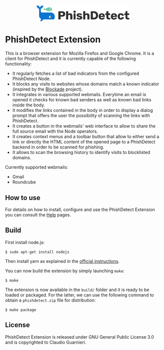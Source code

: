<p align="center">
     <img src="https://raw.githubusercontent.com/phishdetect/assets/main/logos/phishdetect.png" width="300" />
</p>

# PhishDetect Extension

This is a browser extension for Mozilla Firefox and Google Chrome. It is a client for PhishDetect and it is currently capable of the following functionality:

- It regularly fetches a list of bad indicators from the configured PhishDetect Node.
- It blocks any visits to websites whose domains match a known indicator (inspired by the [Blockade](https://github.com/blockadeio) project).
- It integrates in various supported webmails. Everytime an email is opened it checks for known bad senders as well as known bad links inside the body.
- It modifies the links contained in the body in order to display a dialog prompt that offers the user the possibility of scanning the links with PhishDetect.
- It creates a button in the webmails' web interface to allow to share the full source email with the Node operators.
- It creates context menus and a toolbar button that allow to either send a link or directly the HTML content of the opened page to a PhishDetect backend in order to be scanned for phishing.
- It allows to scan the browsing history to identify visits to blocklisted domains.

Currently supported webmails:

- Gmail
- Roundcube

## How to use

For details on how to install, configure and use the PhishDetect Extension you can consult the [Help](https://phishdetect.io/help/) pages.


## Build

First install node.js:

    $ sudo apt-get install nodejs

Then install yarn as explained in the [official instructions](https://classic.yarnpkg.com/en/docs/install#debian-stable).

You can now build the extension by simply launching `make`:

    $ make

The extension is now available in the `build/` folder and it is ready to be loaded or packaged. For the latter, we can use the following command to obtain a `phishdetect.zip` file for distribution:

    $ make package


## License

PhishDetect Extension is released under GNU General Public License 3.0 and is copyrighted to Claudio Guarnieri.
